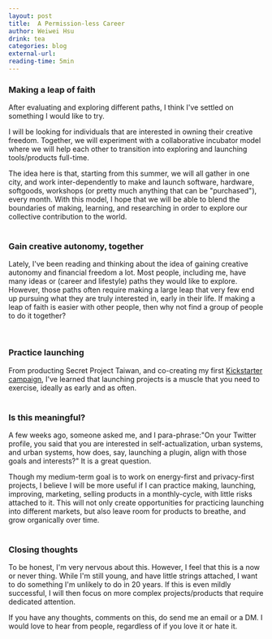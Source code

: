 ```yaml
---
layout: post
title:  A Permission-less Career
author: Weiwei Hsu
drink: tea
categories: blog
external-url:
reading-time: 5min
---
```



### Making a leap of faith
After evaluating and exploring different paths, I think I've settled on something I would like to try.

I will be looking for individuals that are interested in owning their creative freedom. Together, we will experiment with a collaborative incubator model where we will help each other to transition into exploring and launching tools/products full-time.

The idea here is that, starting from this summer, we will all gather in one city, and work inter-dependently to make and launch software, hardware, softgoods, workshops (or pretty much anything that can be "purchased"), every month. With this model, I hope that we will be able to blend the boundaries of making, learning, and researching in order to explore our collective contribution to the world.
<br><br>

### Gain creative autonomy, together
Lately, I've been reading and thinking about the idea of gaining creative autonomy and financial freedom a lot. Most people, including me, have many ideas or (career and lifestyle) paths they would like to explore. However, those paths often require making a large leap that very few end up pursuing what they are truly interested in, early in their life. If making a leap of faith is easier with other people, then why not find a group of people to do it together?

<br>

### Practice launching
From producting Secret Project Taiwan, and co-creating my first [Kickstarter campaign](https://www.kickstarter.com/projects/1324099197/quickstarterbbcube-a-shouting-game-for-civilized-p?ref=project_link), I've learned that launching projects is a muscle that you need to exercise, ideally as early and as often.
<br><br>

### Is this meaningful?
A few weeks ago, someone asked me, and I para-phrase:"On your Twitter profile, you said that you are interested in self-actualization, urban systems, and urban systems, how does, say, launching a plugin, align with those goals and interests?" It is a great question.

Though my medium-term goal is to work on energy-first and privacy-first projects, I believe I will be more useful if I can practice making, launching, improving, marketing, selling products in a monthly-cycle, with little risks attached to it. This will not only create opportunities for practicing launching into different markets, but also leave room for products to breathe, and grow organically over time.
<br><br>

### Closing thoughts
To be honest, I'm very nervous about this. However, I feel that this is a now or never thing. While I'm still young, and have little strings attached, I want to do something I'm unlikely to do in 20 years. If this is even mildly successful, I will then focus on more complex projects/products that require dedicated attention.

If you have any thoughts, comments on this, do send me an email or a DM. I would love to hear from people, regardless of if you love it or hate it.
